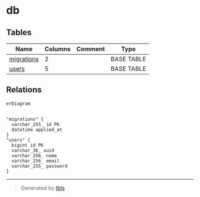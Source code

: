# db

## Tables

| Name | Columns | Comment | Type |
| ---- | ------- | ------- | ---- |
| [migrations](migrations.md) | 2 |  | BASE TABLE |
| [users](users.md) | 5 |  | BASE TABLE |

## Relations

```mermaid
erDiagram


"migrations" {
  varchar_255_ id PK
  datetime applied_at
}
"users" {
  bigint id PK
  varchar_36_ uuid
  varchar_256_ name
  varchar_256_ email
  varchar_255_ password
}
```

---

> Generated by [tbls](https://github.com/k1LoW/tbls)

